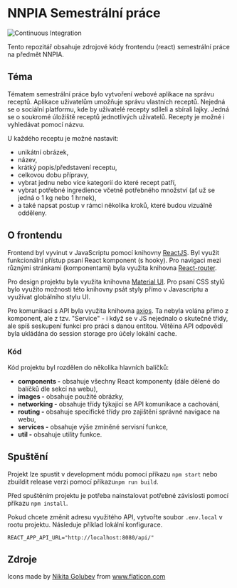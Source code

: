 # NNPIA Semestrální práce

![Continuous Integration](https://github.com/st52530/nnpia-react/workflows/Continuous%20Integration/badge.svg)

Tento repozitář obsahuje zdrojové kódy frontendu (react) semestrální práce na předmět NNPIA.

## Téma

Tématem semestrální práce bylo vytvoření webové aplikace na správu receptů. Aplikace uživatelům umožňuje správu
vlastních receptů. Nejedná se o sociální platformu, kde by uživatelé recepty sdíleli a sbírali lajky. Jedná se o soukromé
úložiště receptů jednotlivých uživatelů. Recepty je možné i vyhledávat pomocí názvu.

U každého receptu je možné nastavit:
- unikátní obrázek,
- název,
- krátký popis/představení receptu,
- celkovou dobu přípravy,
- vybrat jednu nebo více kategorií do které recept patří,
- vybrat potřebné ingredience včetně potřebného množství (ať už se jedná o 1 kg nebo 1 hrnek),
- a také napsat postup v rámci několika kroků, které budou vizuálně odděleny.

## O frontendu

Frontend byl vyvinut v JavaScriptu pomocí knihovny [ReactJS](https://reactjs.org/). Byl využit funkcionální přístup psaní React komponent (s hooky).
Pro navigaci mezi různými stránkami (komponentami) byla využita knihovna [React-router](https://www.npmjs.com/package/react-router-dom).

Pro design projektu byla využita knihovna [Material UI](https://material-ui.com/). Pro psaní CSS stylů bylo využito možnosti této knihovny psát styly
přímo v Javascriptu a využívat globálního stylu UI.

Pro komunikaci s API byla využita knihovna [axios](https://www.npmjs.com/package/axios). Ta nebyla volána přímo z komponent, ale z tzv.
"Service" - i když se v JS nejednalo o skutečné třídy, ale spíš seskupení funkcí pro práci s danou entitou. Větěina API odpovědí
byla ukládána do session storage pro účely lokální cache.

### Kód

Kód projektu byl rozdělen do několika hlavních balíčků:
- **components -** obsahuje všechny React komponenty (dále dělené do balíčků dle sekcí na webu),
- **images -** obsahuje použité obrázky,
- **networking -** obsahuje třídy týkající se API komunikace a cachování,
- **routing -** obsahuje specifické třídy pro zajištění správné navigace na webu,
- **services -** obsahuje výše zmíněné servisní funkce,
- **util -** obsahuje utility funkce.

## Spuštění

Projekt lze spustit v development módu pomocí příkazu `npm start` nebo zbuildit release
verzi pomocí příkazu`npm run build`.

Před spuštěním projektu je potřeba nainstalovat potřebné závislosti pomocí příkazu `npm install`.

Pokud chcete změnit adresu využitého API, vytvořte soubor `.env.local` v rootu projektu.
Následuje příklad lokální konfigurace.

```dotenv
REACT_APP_API_URL="http://localhost:8080/api/"
```

## Zdroje

Icons made by <a href="https://www.flaticon.com/authors/nikita-golubev" title="Nikita Golubev">Nikita Golubev</a>
from <a href="https://www.flaticon.com/" title="Flaticon"> www.flaticon.com</a>